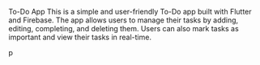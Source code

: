 To-Do App
This is a simple and user-friendly To-Do app built with Flutter and Firebase. The app allows users to manage their tasks by adding, editing, completing, and deleting them. Users can also mark tasks as important and view their tasks in real-time.

p
